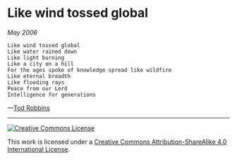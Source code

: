 # Like wind tossed global
_May 2006_
```
Like wind tossed global
Like water rained down
Like light burning
Like a city on a hill
For the ages spoke of knowledge spread like wildfire
Like eternal breadth
Like flooding rays
Peace from our Lord
Intelligence for generations
```
—[Tod Robbins](http://todrobbins.com)

---

<a rel="license" href="http://creativecommons.org/licenses/by-sa/4.0/">
<img alt="Creative Commons License" style="border-width:0" src="https://i.creativecommons.org/l/by-sa/4.0/88x31.png" /></a><br />

This work is licensed under a <a rel="license" href="http://creativecommons.org/licenses/by-sa/4.0/">Creative Commons Attribution-ShareAlike 4.0 International License</a>.
